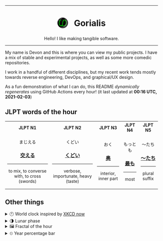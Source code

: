 ***

<h1 align="center">
<sub>
    <img src="readme/resources/avatar.png" height="36">
</sub>
&nbsp;
Gorialis
</h1>
<p align="center">
Hello! I like making tangible software.
</p>

***

My name is Devon and this is where you can view my public projects. I have a mix of stable and experimental projects, as well as some more comedic repositories.

I work in a handful of different disciplines, but my recent work tends mostly towards reverse engineering, DevOps, and graphical/UX design.

As a fun demonstration of what I can do, this README *dynamically regenerates* using GitHub Actions every hour! (it last updated at **00:16 UTC, 2021-02-03**)

<h2>JLPT words of the hour</h2>
<table>
    <tr>
        <th>JLPT N1</th>
        <th>JLPT N2</th>
        <th>JLPT N3</th>
        <th>JLPT N4</th>
        <th>JLPT N5</th>
    </tr>
    <tr>
        <td>
            <p align="center">まじえる</p>
            <h3 align="center"><b><a href="https://jisho.org/search/%E4%BA%A4%E3%81%88%E3%82%8B">交える</a></b></h3>
            <hr>
            <p align="center">to mix,<wbr> to converse with,<wbr> to cross (swords)</p>
        </td>
        <td>
            <p align="center">くどい</p>
            <h3 align="center"><b><a href="https://jisho.org/search/%E3%81%8F%E3%81%A9%E3%81%84">くどい</a></b></h3>
            <hr>
            <p align="center">verbose,<wbr> importunate,<wbr> heavy (taste)</p>
        </td>
        <td>
            <p align="center">おく</p>
            <h3 align="center"><b><a href="https://jisho.org/search/%E5%A5%A5">奥</a></b></h3>
            <hr>
            <p align="center">interior,<wbr> inner part</p>
        </td>
        <td>
            <p align="center">もっとも</p>
            <h3 align="center"><b><a href="https://jisho.org/search/%E6%9C%80%E3%82%82">最も</a></b></h3>
            <hr>
            <p align="center">most</p>
        </td>
        <td>
            <p align="center">～たち</p>
            <h3 align="center"><b><a href="https://jisho.org/search/%EF%BD%9E%E3%81%9F%E3%81%A1">～たち</a></b></h3>
            <hr>
            <p align="center">plural suffix</p>
        </td>
    </tr>
</table>

<h2>Other things</h2>
<details>
<summary>🕛  World clock inspired by <a href="https://xkcd.com/now">XKCD now</a></summary>

> <img src="generated/now.png" width="512">

</details>
<details>
<summary>🌗 Lunar phase</summary>

The moon is approximately 72.48% through its phase (Last Quarter).

</details>
<details>
<summary>&#x1f5bc; Fractal of the hour</summary>

> <img src="generated/fractal.png" width="512">

</details>
<details>
<summary>&#x23f2; Year percentage bar</summary>
<pre><code>2021 [█▁▁▁▁▁▁▁▁▁▁▁▁▁▁▁▁▁▁▁] 9.04%</code></pre>
</details>
